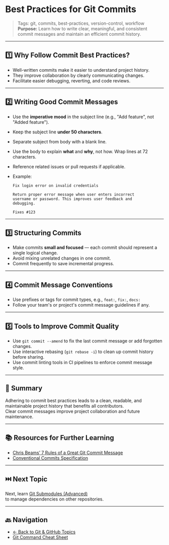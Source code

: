 # Best Practices for Git Commits

> Tags: git, commits, best-practices, version-control, workflow  
> **Purpose:** Learn how to write clear, meaningful, and consistent commit messages and maintain an efficient commit history.

---

## 1️⃣ Why Follow Commit Best Practices?

- Well-written commits make it easier to understand project history.  
- They improve collaboration by clearly communicating changes.  
- Facilitate easier debugging, reverting, and code reviews.

---

## 2️⃣ Writing Good Commit Messages

- Use the **imperative mood** in the subject line (e.g., "Add feature", not "Added feature").  
- Keep the subject line **under 50 characters**.  
- Separate subject from body with a blank line.  
- Use the body to explain **what** and **why**, not how. Wrap lines at 72 characters.  
- Reference related issues or pull requests if applicable.  
- Example:

  ```plaintext
  Fix login error on invalid credentials

  Return proper error message when user enters incorrect
  username or password. This improves user feedback and
  debugging.

  Fixes #123
  ```

---

## 3️⃣ Structuring Commits

- Make commits **small and focused** — each commit should represent a single logical change.  
- Avoid mixing unrelated changes in one commit.  
- Commit frequently to save incremental progress.

---

## 4️⃣ Commit Message Conventions

- Use prefixes or tags for commit types, e.g., `feat:`, `fix:`, `docs:`  
- Follow your team's or project's commit message guidelines if any.

---

## 5️⃣ Tools to Improve Commit Quality

- Use `git commit --amend` to fix the last commit message or add forgotten changes.  
- Use interactive rebasing (`git rebase -i`) to clean up commit history before sharing.  
- Use commit linting tools in CI pipelines to enforce commit message style.

---

## 🧾 Summary

Adhering to commit best practices leads to a clean, readable, and maintainable project history that benefits all contributors.  
Clear commit messages improve project collaboration and future maintenance.

---

## 📚 Resources for Further Learning

- [Chris Beams’ 7 Rules of a Great Git Commit Message](https://chris.beams.io/posts/git-commit/)  
- [Conventional Commits Specification](https://www.conventionalcommits.org/)  

---

## ⏭️ Next Topic

Next, learn [Git Submodules (Advanced)](23-git-submodules.md)  
to manage dependencies on other repositories.

---

## 🔙 Navigation

- [← Back to Git & GitHub Topics](README.md)  
- [Git Command Cheat Sheet](cheat-sheet.md)
